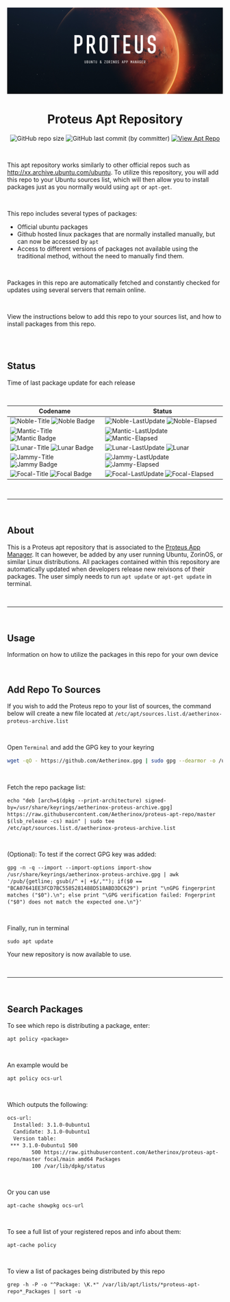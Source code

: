 <p align="center"><img src="https://raw.githubusercontent.com/Aetherinox/proteus-app-manager/main/docs/images/readme/banner_02.png" width="860"></p>
<h1 align="center"><b>Proteus Apt Repository</b></h1>

<div align="center">

![GitHub repo size](https://img.shields.io/github/repo-size/Aetherinox/proteus-apt-repo?label=size&color=59702a) ![GitHub last commit (by committer)](https://img.shields.io/github/last-commit/Aetherinox/proteus-apt-repo?color=b43bcc) [![View Apt Repo](https://img.shields.io/badge/Repo%20-%20View%20-%20%23f00e7f?logo=Linux&logoColor=FFFFFF&label=Repo)](https://github.com/Aetherinox/proteus-apt-repo/)

</div>

<br />

This apt repository works similarly to other official repos such as http://xx.archive.ubuntu.com/ubuntu. To utilize this repository, you will add this repo to your Ubuntu sources list, which will then allow you to install packages just as you normally would using `apt` or `apt-get`.

<br />

This repo includes several types of packages:
- Official ubuntu packages
- Github hosted linux packages that are normally installed manually, but can now be accessed by `apt`
- Access to different versions of packages not available using the traditional method, without the need to manually find them.

<br />

Packages in this repo are automatically fetched and constantly checked for updates using several servers that remain online.

<br />

View the instructions below to add this repo to your sources list, and how to install packages from this repo.

<br />
<br />

## Status
Time of last package update for each release

<br />

<div align="center">

| Codename | Status |
| --- | --- |
| ![Noble-Title](https://img.shields.io/badge/dynamic/json?url=https%3A%2F%2Fraw.githubusercontent.com%2FAetherinox%2Fproteus-apt-repo%2Fmain%2F.app%2Fnoble.json&query=distrib&style=for-the-badge&label=&color=363738&logo=debian&logoWidth=41) ![Noble Badge](https://img.shields.io/badge/-24.04-%23363738?style=for-the-badge) | ![Noble-LastUpdate](https://img.shields.io/badge/dynamic/json?url=https%3A%2F%2Fraw.githubusercontent.com%2FAetherinox%2Fproteus-apt-repo%2Fmain%2F.app%2Fnoble.json&query=last_update&style=for-the-badge&label=updated&color=595894&labelColor=%23363738) ![Noble-Elapsed](https://img.shields.io/badge/dynamic/json?url=https%3A%2F%2Fraw.githubusercontent.com%2FAetherinox%2Fproteus-apt-repo%2Fmain%2F.app%2Fnoble.json&query=last_duration&style=for-the-badge&label=elapsed&color=595894&labelColor=%23363738) |
| ![Mantic-Title](https://img.shields.io/badge/dynamic/json?url=https%3A%2F%2Fraw.githubusercontent.com%2FAetherinox%2Fproteus-apt-repo%2Fmain%2F.app%2Fmantic.json&query=distrib&style=for-the-badge&label=&color=363738&logo=debian&logoWidth=30) ![Mantic Badge](https://img.shields.io/badge/-23.10-%23363738?style=for-the-badge) | ![Mantic-LastUpdate](https://img.shields.io/badge/dynamic/json?url=https%3A%2F%2Fraw.githubusercontent.com%2FAetherinox%2Fproteus-apt-repo%2Fmain%2F.app%2Fmantic.json&query=last_update&style=for-the-badge&label=updated&color=0c8838&labelColor=%23363738) ![Mantic-Elapsed](https://img.shields.io/badge/dynamic/json?url=https%3A%2F%2Fraw.githubusercontent.com%2FAetherinox%2Fproteus-apt-repo%2Fmain%2F.app%2Fmantic.json&query=last_duration&style=for-the-badge&label=elapsed&color=0c8838&labelColor=%23363738) |
| ![Lunar-Title](https://img.shields.io/badge/dynamic/json?url=https%3A%2F%2Fraw.githubusercontent.com%2FAetherinox%2Fproteus-apt-repo%2Fmain%2F.app%2Flunar.json&query=distrib&style=for-the-badge&label=&color=363738&logo=debian&logoWidth=40) ![Lunar Badge](https://img.shields.io/badge/-23.04-%23363738?style=for-the-badge) | ![Lunar-LastUpdate](https://img.shields.io/badge/dynamic/json?url=https%3A%2F%2Fraw.githubusercontent.com%2FAetherinox%2Fproteus-apt-repo%2Fmain%2F.app%2Flunar.json&query=last_update&style=for-the-badge&label=updated&color=e60b51&labelColor=%23363738) ![Lunar](https://img.shields.io/badge/dynamic/json?url=https%3A%2F%2Fraw.githubusercontent.com%2FAetherinox%2Fproteus-apt-repo%2Fmain%2F.app%2Flunar.json&query=last_duration&style=for-the-badge&label=elapsed&color=e60b51&labelColor=%23363738) |
| ![Jammy-Title](https://img.shields.io/badge/dynamic/json?url=https%3A%2F%2Fraw.githubusercontent.com%2FAetherinox%2Fproteus-apt-repo%2Fmain%2F.app%2Fjammy.json&query=distrib&style=for-the-badge&label=&color=363738&logo=debian&logoWidth=36) ![Jammy Badge](https://img.shields.io/badge/-22.04-%23363738?style=for-the-badge) | ![Jammy-LastUpdate](https://img.shields.io/badge/dynamic/json?url=https%3A%2F%2Fraw.githubusercontent.com%2FAetherinox%2Fproteus-apt-repo%2Fmain%2F.app%2Fjammy.json&query=last_update&style=for-the-badge&label=updated&color=0b7ae6&labelColor=%23363738 ) ![Jammy-Elapsed](https://img.shields.io/badge/dynamic/json?url=https%3A%2F%2Fraw.githubusercontent.com%2FAetherinox%2Fproteus-apt-repo%2Fmain%2F.app%2Fjammy.json&query=last_duration&style=for-the-badge&label=elapsed&color=0b7ae6&labelColor=%23363738 ) | 
| ![Focal-Title](https://img.shields.io/badge/dynamic/json?url=https%3A%2F%2Fraw.githubusercontent.com%2FAetherinox%2Fproteus-apt-repo%2Fmain%2F.app%2Ffocal.json&query=distrib&style=for-the-badge&label=&color=363738&logo=debian&logoWidth=40) ![Focal Badge](https://img.shields.io/badge/-20.04-%23363738?style=for-the-badge) | ![Focal-LastUpdate](https://img.shields.io/badge/dynamic/json?url=https%3A%2F%2Fraw.githubusercontent.com%2FAetherinox%2Fproteus-apt-repo%2Fmain%2F.app%2Ffocal.json&query=last_update&style=for-the-badge&label=updated&color=e65a0b&labelColor=%23363738) ![Focal-Elapsed](https://img.shields.io/badge/dynamic/json?url=https%3A%2F%2Fraw.githubusercontent.com%2FAetherinox%2Fproteus-apt-repo%2Fmain%2F.app%2Ffocal.json&query=last_duration&style=for-the-badge&label=elapsed&color=e65a0b&labelColor=%23363738) |

</div>

<br />

---

<br />

## About
This is a Proteus apt repository that is associated to the [Proteus App Manager](https://github.com/Aetherinox/proteus-app-manager). It can however, be added by any user running Ubuntu, ZorinOS, or similar Linux distributions. All packages contained within this repository are automatically updated when developers release new reivisons of their packages. The user simply needs to run `apt update` or `apt-get update` in terminal.

<br />

---

<br />

## Usage
Information on how to utilize the packages in this repo for your own device

<br />

## Add Repo To Sources
If you wish to add the Proteus repo to your list of sources, the command below will create a new file located at `/etc/apt/sources.list.d/aetherinox-proteus-archive.list`

<br />

Open `Terminal` and add the GPG key to your keyring
```bash
wget -qO - https://github.com/Aetherinox.gpg | sudo gpg --dearmor -o /usr/share/keyrings/aetherinox-proteus-archive.gpg
```

<br />

Fetch the repo package list:
```shell
echo "deb [arch=$(dpkg --print-architecture) signed-by=/usr/share/keyrings/aetherinox-proteus-archive.gpg] https://raw.githubusercontent.com/Aetherinox/proteus-apt-repo/master $(lsb_release -cs) main" | sudo tee /etc/apt/sources.list.d/aetherinox-proteus-archive.list
```

<br />

(Optional): To test if the correct GPG key was added:
```shell
gpg -n -q --import --import-options import-show /usr/share/keyrings/aetherinox-proteus-archive.gpg | awk '/pub/{getline; gsub(/^ +| +$/,""); if($0 == "BCA07641EE3FCD7BC5585281488D518ABD3DC629") print "\nGPG fingerprint matches ("$0").\n"; else print "\GPG verification failed: Fngerprint ("$0") does not match the expected one.\n"}'
```

<br />

Finally, run in terminal
```shell
sudo apt update
```

Your new repository is now available to use.

<br />

---

<br />

## Search Packages

To see which repo is distributing a package, enter:

```shell
apt policy <package>
```

<br />

An example would be
```shell
apt policy ocs-url
```

<br />

Which outputs the following:
```
ocs-url:
  Installed: 3.1.0-0ubuntu1
  Candidate: 3.1.0-0ubuntu1
  Version table:
 *** 3.1.0-0ubuntu1 500
        500 https://raw.githubusercontent.com/Aetherinox/proteus-apt-repo/master focal/main amd64 Packages
        100 /var/lib/dpkg/status
```

<br />

Or you can use
```shell
apt-cache showpkg ocs-url
```

<br />

To see a full list of your registered repos and info about them:
```shell
apt-cache policy 
```

<br />

To view a list of packages being distributed by this repo
```shell
grep -h -P -o "^Package: \K.*" /var/lib/apt/lists/*proteus-apt-repo*_Packages | sort -u 
```

